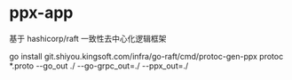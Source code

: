 # ppx-app
基于 hashicorp/raft 一致性去中心化逻辑框架

go install git.shiyou.kingsoft.com/infra/go-raft/cmd/protoc-gen-ppx
protoc *.proto  --go_out ./ --go-grpc_out=./ --ppx_out=./